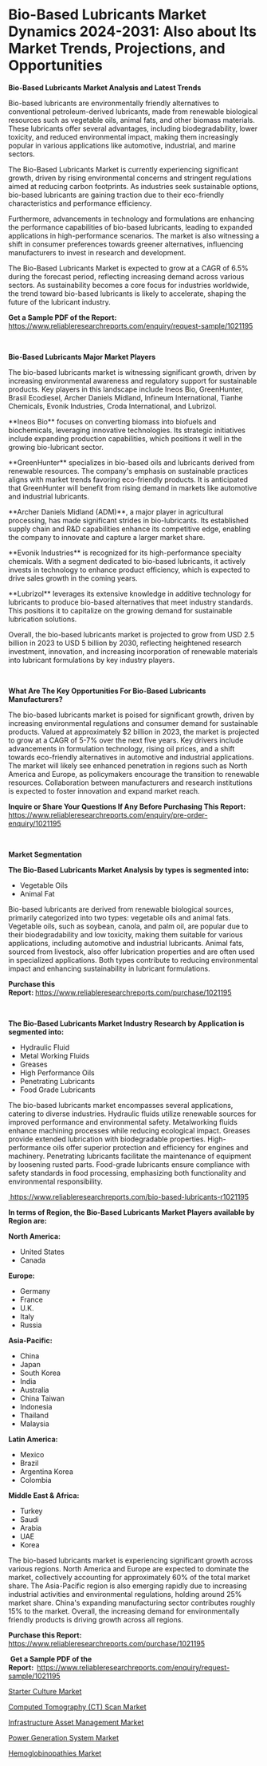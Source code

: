 <p><h1>Bio-Based Lubricants Market Dynamics 2024-2031: Also about Its Market Trends, Projections, and Opportunities</h1></p><p><strong>Bio-Based Lubricants Market Analysis and Latest Trends</strong></p>
<p><p>Bio-based lubricants are environmentally friendly alternatives to conventional petroleum-derived lubricants, made from renewable biological resources such as vegetable oils, animal fats, and other biomass materials. These lubricants offer several advantages, including biodegradability, lower toxicity, and reduced environmental impact, making them increasingly popular in various applications like automotive, industrial, and marine sectors.</p><p>The Bio-Based Lubricants Market is currently experiencing significant growth, driven by rising environmental concerns and stringent regulations aimed at reducing carbon footprints. As industries seek sustainable options, bio-based lubricants are gaining traction due to their eco-friendly characteristics and performance efficiency. </p><p>Furthermore, advancements in technology and formulations are enhancing the performance capabilities of bio-based lubricants, leading to expanded applications in high-performance scenarios. The market is also witnessing a shift in consumer preferences towards greener alternatives, influencing manufacturers to invest in research and development.</p><p>The Bio-Based Lubricants Market is expected to grow at a CAGR of 6.5% during the forecast period, reflecting increasing demand across various sectors. As sustainability becomes a core focus for industries worldwide, the trend toward bio-based lubricants is likely to accelerate, shaping the future of the lubricant industry.</p></p>
<p><strong>Get a Sample PDF of the Report:&nbsp;</strong> <a href="https://www.reliableresearchreports.com/enquiry/request-sample/1021195?utm_campaign=36&utm_medium=2&utm_source=Github&utm_content=ia&utm_term=04122024&utm_id=bio-based-lubricants">https://www.reliableresearchreports.com/enquiry/request-sample/1021195</a></p>
<p>&nbsp;</p>
<p><strong>Bio-Based Lubricants Major Market Players</strong></p>
<p><p>The bio-based lubricants market is witnessing significant growth, driven by increasing environmental awareness and regulatory support for sustainable products. Key players in this landscape include Ineos Bio, GreenHunter, Brasil Ecodiesel, Archer Daniels Midland, Infineum International, Tianhe Chemicals, Evonik Industries, Croda International, and Lubrizol.</p><p>**Ineos Bio** focuses on converting biomass into biofuels and biochemicals, leveraging innovative technologies. Its strategic initiatives include expanding production capabilities, which positions it well in the growing bio-lubricant sector.</p><p>**GreenHunter** specializes in bio-based oils and lubricants derived from renewable resources. The company's emphasis on sustainable practices aligns with market trends favoring eco-friendly products. It is anticipated that GreenHunter will benefit from rising demand in markets like automotive and industrial lubricants.</p><p>**Archer Daniels Midland (ADM)**, a major player in agricultural processing, has made significant strides in bio-lubricants. Its established supply chain and R&D capabilities enhance its competitive edge, enabling the company to innovate and capture a larger market share.</p><p>**Evonik Industries** is recognized for its high-performance specialty chemicals. With a segment dedicated to bio-based lubricants, it actively invests in technology to enhance product efficiency, which is expected to drive sales growth in the coming years.</p><p>**Lubrizol** leverages its extensive knowledge in additive technology for lubricants to produce bio-based alternatives that meet industry standards. This positions it to capitalize on the growing demand for sustainable lubrication solutions.</p><p>Overall, the bio-based lubricants market is projected to grow from USD 2.5 billion in 2023 to USD 5 billion by 2030, reflecting heightened research investment, innovation, and increasing incorporation of renewable materials into lubricant formulations by key industry players.</p></p>
<p>&nbsp;</p>
<p><strong>What Are The Key Opportunities For Bio-Based Lubricants Manufacturers?</strong></p>
<p><p>The bio-based lubricants market is poised for significant growth, driven by increasing environmental regulations and consumer demand for sustainable products. Valued at approximately $2 billion in 2023, the market is projected to grow at a CAGR of 5-7% over the next five years. Key drivers include advancements in formulation technology, rising oil prices, and a shift towards eco-friendly alternatives in automotive and industrial applications. The market will likely see enhanced penetration in regions such as North America and Europe, as policymakers encourage the transition to renewable resources. Collaboration between manufacturers and research institutions is expected to foster innovation and expand market reach.</p></p>
<p><strong>Inquire or Share Your Questions If Any Before Purchasing This Report:</strong> <a href="https://www.reliableresearchreports.com/enquiry/pre-order-enquiry/1021195?utm_campaign=36&utm_medium=2&utm_source=Github&utm_content=ia&utm_term=04122024&utm_id=bio-based-lubricants">https://www.reliableresearchreports.com/enquiry/pre-order-enquiry/1021195</a></p>
<p>&nbsp;</p>
<p><strong>Market Segmentation</strong></p>
<p><strong>The Bio-Based Lubricants Market Analysis by types is segmented into:</strong></p>
<p><ul><li>Vegetable Oils</li><li>Animal Fat</li></ul></p>
<p><p>Bio-based lubricants are derived from renewable biological sources, primarily categorized into two types: vegetable oils and animal fats. Vegetable oils, such as soybean, canola, and palm oil, are popular due to their biodegradability and low toxicity, making them suitable for various applications, including automotive and industrial lubricants. Animal fats, sourced from livestock, also offer lubrication properties and are often used in specialized applications. Both types contribute to reducing environmental impact and enhancing sustainability in lubricant formulations.</p></p>
<p><strong>Purchase this Report:&nbsp;</strong><a href="https://www.reliableresearchreports.com/purchase/1021195?utm_campaign=36&utm_medium=2&utm_source=Github&utm_content=ia&utm_term=04122024&utm_id=bio-based-lubricants">https://www.reliableresearchreports.com/purchase/1021195</a></p>
<p>&nbsp;</p>
<p><strong>The Bio-Based Lubricants Market Industry Research by Application is segmented into:</strong></p>
<p><ul><li>Hydraulic Fluid</li><li>Metal Working Fluids</li><li>Greases</li><li>High Performance Oils</li><li>Penetrating Lubricants</li><li>Food Grade Lubricants</li></ul></p>
<p><p>The bio-based lubricants market encompasses several applications, catering to diverse industries. Hydraulic fluids utilize renewable sources for improved performance and environmental safety. Metalworking fluids enhance machining processes while reducing ecological impact. Greases provide extended lubrication with biodegradable properties. High-performance oils offer superior protection and efficiency for engines and machinery. Penetrating lubricants facilitate the maintenance of equipment by loosening rusted parts. Food-grade lubricants ensure compliance with safety standards in food processing, emphasizing both functionality and environmental responsibility.</p></p>
<p><a href="https://www.reliableresearchreports.com/bio-based-lubricants-r1021195?utm_campaign=36&utm_medium=2&utm_source=Github&utm_content=ia&utm_term=04122024&utm_id=bio-based-lubricants">&nbsp;https://www.reliableresearchreports.com/bio-based-lubricants-r1021195</a></p>
<p><strong>In terms of Region, the Bio-Based Lubricants Market Players available by Region are:</strong></p>
<p>
    <p> <strong> North America: </strong>
        <ul>
            <li>United States</li>
            <li>Canada</li>
        </ul>
        </p> 
    <p> <strong> Europe: </strong>
        <ul>
            <li>Germany</li>
            <li>France</li>
            <li>U.K.</li>
            <li>Italy</li>
            <li>Russia</li>
        </ul>
        </p> 
    <p> <strong> Asia-Pacific: </strong>
        <ul>
            <li>China</li>
            <li>Japan</li>
            <li>South Korea</li>
            <li>India</li>
            <li>Australia</li>
            <li>China Taiwan</li>
            <li>Indonesia</li>
            <li>Thailand</li>
            <li>Malaysia</li>
        </ul>
        </p> 
    <p> <strong> Latin America: </strong>
        <ul>
            <li>Mexico</li>
            <li>Brazil</li>
            <li>Argentina Korea</li>
            <li>Colombia</li>
        </ul>
        </p> 
    <p> <strong> Middle East & Africa: </strong>
        <ul>
            <li>Turkey</li>
            <li>Saudi</li>
            <li>Arabia</li>
            <li>UAE</li>
            <li>Korea</li>
        </ul>
    </p>
    </p>
<p><p>The bio-based lubricants market is experiencing significant growth across various regions. North America and Europe are expected to dominate the market, collectively accounting for approximately 60% of the total market share. The Asia-Pacific region is also emerging rapidly due to increasing industrial activities and environmental regulations, holding around 25% market share. China's expanding manufacturing sector contributes roughly 15% to the market. Overall, the increasing demand for environmentally friendly products is driving growth across all regions.</p></p>
<p><strong>Purchase this Report: </strong><a href="https://www.reliableresearchreports.com/purchase/1021195?utm_campaign=36&utm_medium=2&utm_source=Github&utm_content=ia&utm_term=04122024&utm_id=bio-based-lubricants">https://www.reliableresearchreports.com/purchase/1021195</a></p>
<p>&nbsp;<strong>Get a Sample PDF of the Report:&nbsp;&nbsp;</strong><a href="https://www.reliableresearchreports.com/enquiry/request-sample/1021195?utm_campaign=36&utm_medium=2&utm_source=Github&utm_content=ia&utm_term=04122024&utm_id=bio-based-lubricants">https://www.reliableresearchreports.com/enquiry/request-sample/1021195</a></p>
<p><strong></strong></p>
<p><p><a href="https://github.com/dringals/Market-Research-Report-List-6/blob/main/starter-culture-market.md?utm_campaign=36&utm_medium=2&utm_source=Github&utm_content=ia&utm_term=04122024&utm_id=bio-based-lubricants">Starter Culture Market</a></p><p><a href="https://github.com/tona7vba/Market-Research-Report-List-1/blob/main/computed-tomography-ct-scan-market.md?utm_campaign=36&utm_medium=2&utm_source=Github&utm_content=ia&utm_term=04122024&utm_id=bio-based-lubricants">Computed Tomography (CT) Scan Market</a></p><p><a href="https://www.linkedin.com/pulse/projected-cagr-7-report-infrastructure-asset-management-market-stf9e?utm_campaign=36&utm_medium=2&utm_source=Github&utm_content=ia&utm_term=04122024&utm_id=bio-based-lubricants">Infrastructure Asset Management Market</a></p><p><a href="https://issuu.com/reportprime-2/docs/power-generation-system-market-size-2030.pptx?utm_campaign=36&utm_medium=2&utm_source=Github&utm_content=ia&utm_term=04122024&utm_id=bio-based-lubricants">Power Generation System Market</a></p><p><a href="https://www.linkedin.com/pulse/insightful-hemoglobinopathies-market-trends-growth-opportunities-nbiye?utm_campaign=36&utm_medium=2&utm_source=Github&utm_content=ia&utm_term=04122024&utm_id=bio-based-lubricants">Hemoglobinopathies Market</a></p></p>